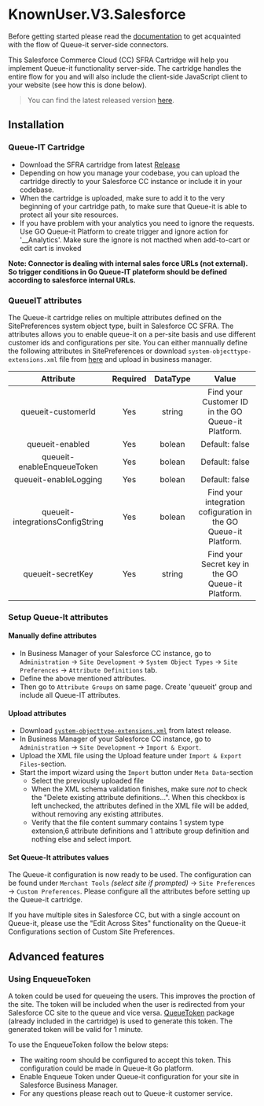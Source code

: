 # KnownUser.V3.Salesforce
Before getting started please read the [documentation](https://github.com/queueit/Documentation/tree/main/serverside-connectors) to get acquainted with the flow of Queue-it server-side connectors.

This Salesforce Commerce Cloud (CC) SFRA Cartridge will help you implement Queue-it functionality server-side. The cartridge handles the entire flow for you and will also include the client-side JavaScript client to your website (see how this is done below).

>You can find the latest released version [here](https://github.com/queueit/KnownUser.V3.SalesForceCC/releases/latest).

## Installation

### Queue-IT Cartridge
- Download the SFRA cartridge from latest [Release](https://github.com/queueit/KnownUser.V3.SalesForceCC/releases/latest)
- Depending on how you manage your codebase, you can upload the cartridge directly to your Salesforce CC instance or include it in your codebase.
- When the cartridge is uploaded, make sure to add it to the very beginning of your cartridge path, to make sure that Queue-it is able to protect all your site resources.
- If you have problem with your analytics you need to ignore the requests. Use GO Queue-it Platform to create trigger and ignore action for '__Analytics'. Make sure the ignore is not macthed when add-to-cart or edit cart is invoked

**Note: Connector is dealing with internal sales force URLs (not external). So trigger conditions in Go Queue-IT plateform should be defined according to salesforce internal URLs.**

### QueueIT attributes
The Queue-it cartridge relies on multiple attributes defined on the SitePreferences system object type, built in Salesforce CC SFRA. The attributes allows you to enable queue-it on a per-site basis and use different customer ids and configurations per site. You can either mannually define the following attributes in SitePreferences or download `system-objecttype-extensions.xml` file from [here](https://github.com/queueit/KnownUser.V3.SalesForceCC-SFRA/blob/main/cartridges/int_queueit_sfra/metadata/meta/system-objecttype-extensions.xml) and upload in business manager.

| Attribute | Required | DataType | Value |
| :---: | :---: | :---: | :---: |
| queueit-customerId | Yes | string | Find your Customer ID in the GO Queue-it Platform. |
| queueit-enabled | Yes | bolean | Default: false |
| queueit-enableEnqueueToken | Yes | bolean | Default: false |
| queueit-enableLogging | Yes | bolean | Default: false |
| queueit-integrationsConfigString | Yes | bolean | Find your integration cofiguration in the GO Queue-it Platform. |
| queueit-secretKey | Yes | string | Find your Secret key in the GO Queue-it Platform. |

### Setup Queue-It attributes

#### Manually define attributes
- In Business Manager of your Salesforce CC instance, go to `Administration` -> `Site Development` -> `System Object Types` -> `Site Preferences` -> `Attribute Definitions` tab.
- Define the above mentioned attributes.
- Then go to `Attribute Groups` on same page. Create 'queueit' group and include all Queue-IT attributes.

#### Upload attributes
- Download [`system-objecttype-extensions.xml`](https://github.com/queueit/KnownUser.V3.SalesForceCC-SFRA/blob/main/cartridges/int_queueit_sfra/metadata/meta/system-objecttype-extensions.xml) from latest release.
- In Business Manager of your Salesforce CC instance, go to `Administration` -> `Site Development` -> `Import & Export`.
- Upload the XML file using the Upload feature under `Import & Export Files`-section.
- Start the import wizard using the `Import` button under `Meta Data`-section
    - Select the previously uploaded file
    - When the XML schema validation finishes, make sure *not* to check the "Delete existing attribute definitions...". When this checkbox is left unchecked, the attributes defined in the XML file will be added, without removing any existing attributes.
    - Verify that the file content summary contains 1 system type extension,6 attribute definitions and 1 attribute group definition and nothing else and select import.

#### Set Queue-It attributes values
The Queue-it configuration is now ready to be used. The configuration can be found under `Merchant Tools` *(select site if prompted)* -> `Site Preferences` -> `Custom Preferences`. Please configure all the attributes before setting up the Queue-it cartridge.

If you have multiple sites in Salesforce CC, but with a single account on Queue-it, please use the "Edit Across Sites" functionality on the Queue-it Configurations section of Custom Site Preferences.

## Advanced features

### Using EnqueueToken
A token could be used for queueing the users. This improves the proction of the site. The token will be included when the user is redirected from your Salesforce CC site to the queue and vice versa. [QueueToken](https://github.com/queueit/QueueToken.V1.JavaScript) package (already included in the cartridge) is used to generate this token. The generated token will be valid for 1 minute.

To use the EnqueueToken follow the below steps:
- The waiting room should be configured to accept this token. This configuration could be made in Queue-it Go platform.
- Enable Enqueue Token under Queue-it configuration for your site in Salesforce Business Manager.
- For any questions please reach out to Queue-it customer service.
